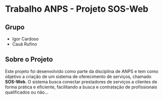 # Trabalho ANPS - Projeto SOS-Web
## Grupo
- Igor Cardoso
- Cauã Rufino

## Sobre o Projeto

Este projeto foi desenvolvido como parte da disciplina de ANPS e tem como objetivo a criação de um sistema de oferecimento de serviços, chamado **SOS-Web**. O sistema busca conectar prestadores de serviços a clientes de forma prática e eficiente, facilitando a busca e contratação de profissionais qualificados ou não...